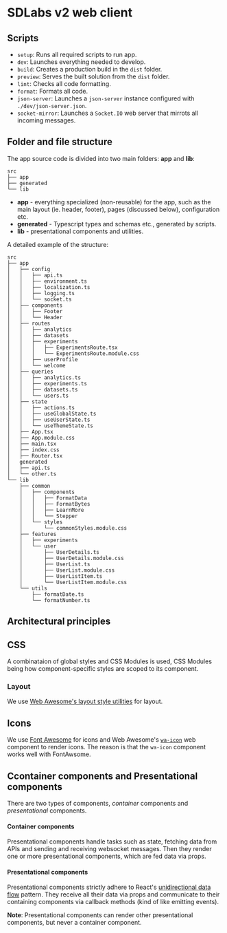 # SDLabs v2 web client

## Scripts

- `setup`: Runs all required scripts to run app.
- `dev`: Launches everything needed to develop.
- `build`: Creates a production build in the `dist` folder.
- `preview`: Serves the built solution from the `dist` folder.
- `lint`: Checks all code formatting.
- `format`: Formats all code.
- `json-server`: Launches a `json-server` instance configured with `./dev/json-server.json`.
- `socket-mirror`: Launches a `Socket.IO` web server that mirrots all incoming messages.

###

## Folder and file structure

The app source code is divided into two main folders: **app** and **lib**:

```
src
├── app
├── generated
└── lib
```

- **app** - everything specialized (non-reusable) for the app, such as the main layout (ie. header, footer), pages (discussed below), configuration etc.
- **generated** - Typescript types and schemas etc., generated by scripts.
- **lib** - presentational components and utilities.

A detailed example of the structure:

```
src
├── app
│   ├── config
│   │   ├── api.ts
│   │   ├── environment.ts
│   │   ├── localization.ts
│   │   ├── logging.ts
│   │   └── socket.ts
│   ├── components
│   │   ├── Footer
│   │   └── Header
│   ├── routes
│   │   ├── analytics
│   │   ├── datasets
│   │   ├── experiments
│   │   │   ├── ExperimentsRoute.tsx
│   │   │   └── ExperimentsRoute.module.css
│   │   ├── userProfile
│   │   └── welcome
│   ├── queries
│   │   ├── analytics.ts
│   │   ├── experiments.ts
│   │   ├── datasets.ts
│   │   └── users.ts
│   ├── state
│   │   ├── actions.ts
│   │   ├── useGlobalState.ts
│   │   ├── useUserState.ts
│   │   └── useThemeState.ts
│   ├── App.tsx
│   ├── App.module.css
│   ├── main.tsx
│   ├── index.css
│   ├── Router.tsx
│   generated
│   ├── api.ts
│   └── other.ts
└── lib
    ├── common
    │   ├── components
    │   │   ├── FormatData
    │   │   ├── FormatBytes
    │   │   ├── LearnMore
    │   │   └── Stepper
    │   └── styles
    │       └── commonStyles.module.css
    ├── features
    │   ├── experiments
    │   └── user
    │       ├── UserDetails.ts
    │       ├── UserDetails.module.css
    │       ├── UserList.ts
    │       ├── UserList.module.css
    │       ├── UserListItem.ts
    │       └── UserListItem.module.css
    └── utils
        ├── formatDate.ts
        └── formatNumber.ts
```

## Architectural principles

## CSS

A combinataion of global styles and CSS Modules is used, CSS Modules being how component-specific styles are scoped to its component.

### Layout

We use [Web Awesome's layout style utilities](https://backers.webawesome.com/docs/layout/) for layout.

## Icons

We use [Font Awesome](https://fontawesome.com/icons) for icons and Web Awesome's [`wa-icon`](https://backers.webawesome.com/docs/components/icon/) web component to render icons. The reason is that the `wa-icon` component works well with FontAwsome.

## Ccontainer components and Presentational components

There are two types of components, _container_ components and _presentational_ components.

#### Container components

Presentational components handle tasks such as state, fetching data from APIs and sending and receiving websocket messages. Then they render one or more presentational components, which are fed data via props.

#### Presentational components

Presentational components strictly adhere to React's [unidirectional data flow](https://how.dev/answers/what-is-unidirectional-data-flow-in-react) pattern. They receive all their data via props and communicate to their containing components via callback methods (kind of like emitting events).

**Note**: Presentational components can render other presentational components, but never a container component.
